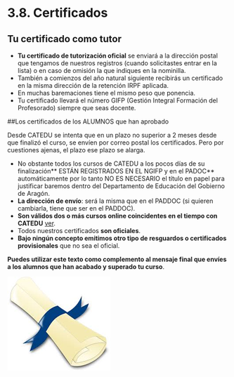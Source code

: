 # 3.8. Certificados

## Tu certificado como tutor

 * **Tu certificado de tutorización oficial** se enviará a la dirección postal que tengamos de nuestros registros (cuando solicitastes entrar en la lista) o en caso de omisión la que indiques en la nominilla.
 * También a comienzos del año natural siguiente recibirás un certificado en la misma dirección de la retención IRPF aplicada.
 * En muchas baremaciones tiene el mismo peso que ponencia. 
 * Tu certificado llevará el número GIFP (Gestión Integral Formación del Profesorado) siempre que seas docente.


##Los certificados de los ALUMNOS que han aprobado

Desde CATEDU se intenta que en un plazo no superior a 2 meses desde que finalizó el curso, se envíen por correo postal los certificados. Pero por cuestiones ajenas, el plazo ese plazo se alarga.

* No obstante todos los cursos de CATEDU a los pocos días de su finalización** ESTÁN REGISTRADOS EN EL NGIFP y en el PADOC** automáticamente por lo tanto NO ES NECESARIO el título en papel para justificar baremos dentro del Departamento de Educación del Gobierno de Aragón.
* **La dirección de envío**:  será la misma que en el PADDOC (si quieren cambiarla, tiene que ser en el PADDOC).
* **Son válidos dos o más cursos online coincidentes en el tiempo con CATEDU** [ver](http://soporte.catedu.es/kb/faq.php?id=2).
* Todos nuestros certificados **son oficiales**.
* **Bajo ningún concepto emitimos otro tipo de resguardos o certificados provisionales** que no sea el oficial.


**Puedes utilizar este texto como complemento al mensaje final que envíes a los alumnos que han acabado y superado tu curso**.


![](img/descarga.jpg)

